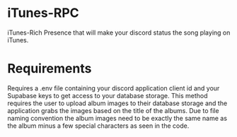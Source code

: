 # iTunes-RPC
iTunes-Rich Presence that will make your discord status the song playing on iTunes.


# Requirements
Requires a .env file containing your discord application client id and your Supabase keys to get access to your database storage.
This method requires the user to upload album images to their database storage and the application grabs the images based on the title of the albums. Due to file naming convention the album images need to be exactly the same name as the album minus a few special characters as seen in the code.
